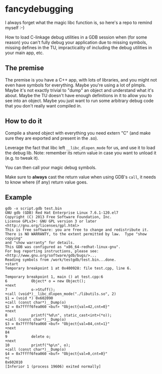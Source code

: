 # fancydebugging

I always forget what the magic libc function is, so here's a repo to remind myself :-)

How to load C-linkage debug utilities in a GDB session when (for some reason) you can't fully debug your application due to missing symbols, missing defines in the TU, impracticality of including the debug utilities in your main app, etc.

## The premise

The premise is you have a C++ app, with lots of libraries, and you might not even have symbols for everything. Maybe you're using a lot of pImpls. Maybe it's not exactly trivial to "dump" an object and understand what it's about. Maybe the TU doesn't have enough definitions in it to allow you to see into an object. Maybe you just want to run some arbitrary debug code that you don't really want compiled in.

## How to do it

Compile a shared object with everything you need extern "C" (and make sure they are exported and present in the .so).

Leverage the fact that libc left `__libc_dlopen_mode` for us, and use it to load the debug lib. Note: remember its return value in case you want to unload it (e.g. to tweak it).

You can then call your magic debug symbols.

Make sure to **always** cast the return value when using GDB's `call`, it needs to know where (if any) return value goes.

## Example

```gdb
gdb -x script.gdb test.bin
GNU gdb (GDB) Red Hat Enterprise Linux 7.6.1-120.el7
Copyright (C) 2013 Free Software Foundation, Inc.
License GPLv3+: GNU GPL version 3 or later <http://gnu.org/licenses/gpl.html>
This is free software: you are free to change and redistribute it.
There is NO WARRANTY, to the extent permitted by law.  Type "show copying"
and "show warranty" for details.
This GDB was configured as "x86_64-redhat-linux-gnu".
For bug reporting instructions, please see:
<http://www.gnu.org/software/gdb/bugs/>...
Reading symbols from /work/testgdb/test.bin...done.
+start
Temporary breakpoint 1 at 0x400928: file test.cpp, line 6.

Temporary breakpoint 1, main () at test.cpp:6
6           Object* o = new Object();
+next
7           o->Stuff();
+call (void*)__libc_dlopen_mode("./libutils.so", 2)
$1 = (void *) 0x602090
+call (const char*)__Dump(o)
$2 = 0x7ffff6fea060 <buf> "Object{val=42,cnt=0}"
+next
8           printf("%d\n", static_cast<int>(*o));
+call (const char*)__Dump(o)
$3 = 0x7ffff6fea060 <buf> "Object{val=84,cnt=1}"
+next
84
9           delete o;
+next
10          printf("%p\n", o);
+call (const char*)__Dump(o)
$4 = 0x7ffff6fea060 <buf> "Object{val=0,cnt=0}"
+c
0x602010
[Inferior 1 (process 19606) exited normally]
```
